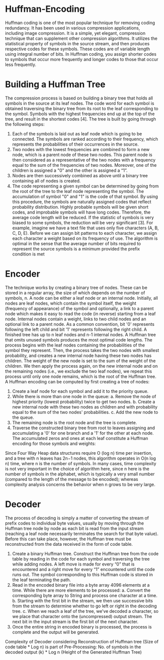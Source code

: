 # Huffman-Encoding
Huffman coding is one of the most popular technique for removing coding redundancy. It has been used in various compression applications, including image compression. It is a simple, yet elegant, compression technique that can supplement other compression algorithms. It utilizes the statistical property of symbols in the source stream, and then produces respective codes for these symbols. These codes are of variable length using integral number of bits. In Huffman coding, you assign shorter codes to symbols that occur more frequently and longer codes to those that occur less frequently.

# Building a Huffman Tree 
The compression process is based on building a binary tree that holds all symbols in the source at its leaf nodes. The code word for each symbol is obtained traversing the binary tree from its root to the leaf corresponding to the symbol. Symbols with the highest frequencies end up at the top of the tree, and result in the shortest codes [4]. The tree is built by going through the following steps: 
1. Each of the symbols is laid out as leaf node which is going to be connected. The symbols are ranked according to their frequency, which represents the probabilities of their occurrences in the source. 
2. Two nodes with the lowest frequencies are combined to form a new node, which is a parent node of these two nodes. This parent node is then considered as a representative of the two nodes with a frequency equal to the sum of the frequencies of two nodes. Moreover, one of the children is assigned a "0" and the other is assigned a “1”. 
3. Nodes are then successively combined as above until a binary tree containing all of nodes is created. 
4. The code representing a given symbol can be determined by going from the root of the tree to the leaf node representing the symbol. The accumulation of symbol "0" and "1" is the code of that symbol. 
By using this procedure, the symbols are naturally assigned codes that reflect probability distribution. Highly probable symbols will be given short codes, and improbable symbols will have long codes. Therefore, the average code length will be reduced. If the statistic of symbols is very biased to some symbols, the reduction will be very significant [3]. For example, imagine we have a text file that uses only five characters (A, B, C, D, E). Before we can assign bit patterns to each character, we assign each character a weight based on its frequency of use. The algorithm is optimal in the sense that the average number of bits required to represent the source symbols is a minimum provided the prefix condition is met

# Encoder
The technique works by creating a binary tree of nodes. These can be stored in a regular array, the size of which depends on the number of symbols, n. A node can be either a leaf node or an internal node. Initially, all nodes are leaf nodes, which contain the symbol itself, the weight (frequency of appearance) of the symbol and optionally, a link to a parent node which makes it easy to read the code (in reverse) starting from a leaf node. Internal nodes contain a weight, links to two child nodes and an optional link to a parent node. As a common convention, bit '0' represents following the left child and bit '1' represents following the right child. A finished tree has up to n leaf nodes and n-1 internal nodes. A Huffman tree that omits unused symbols produces the most optimal code lengths.
The process begins with the leaf nodes containing the probabilities of the symbol they represent. Then, the process takes the two nodes with smallest probability, and creates a new internal node having these two nodes has children. The weight of the new node is set to the sum of the weight of the children. We then apply the process again, on the new internal node and on the remaining nodes (i.e., we exclude the two leaf nodes), we repeat this process until only one node remains, which is the root of the Huffman tree.
A Huffman encoding can be computed by first creating a tree of nodes:
 
1. Create a leaf node for each symbol and add it to the priority queue.
2. While there is more than one node in the queue:
a. Remove the node of highest priority (lowest probability) twice to get two nodes.
b. Create a new internal node with these two nodes as children and with probability equal to the        sum of the two nodes' probabilities.
c. Add the new node to the queue.
3. The remaining node is the root node and the tree is complete.
4. Traverse the constructed binary tree from root to leaves assigning and accumulating a '0' for one       branch and a '1' for the other at each node. The accumulated zeros and ones at each leaf constitute a Huffman encoding for those symbols and weights:

Since Four Way Heap data structures require O (log n) time per insertion, and a tree with n leaves has 2n−1 nodes, this algorithm operates in O(n log n) time, where n is the number of symbols. In many cases, time complexity is not very important in the choice of algorithm here, since n here is the number of symbols in the alphabet, which is typically a very small number (compared to the length of the message to be encoded); whereas complexity analysis concerns the behavior when n grows to be very large.

# Decoder
The process of decoding is simply a matter of converting the stream of prefix codes to individual byte values, usually by moving through the Huffman tree node by node as each bit is read from the input stream (reaching a leaf node necessarily terminates the search for that byte value). Before this can take place, however, the Huffman tree must be reconstructed from the data received in the form of code table.
1. Create a binary Huffman tree. Construct the Huffman tree from the code table by reading in the code for each symbol and traversing the tree while adding nodes. A left move is made for every “0” that is encountered and a right move for every “1” encountered until the code runs out. The symbol corresponding to this Huffman code is stored in the leaf terminating the path.
2. Read in the encoded binary file into a byte array 4096 elements at a time. While there are more elements to be processed:
a. Convert the corresponding byte array to String and process one character at a time.
b. Starting with the first bit in the stream, we then use successive bits from the stream to determine whether to go left or right in the decoding tree. 
c. When we reach a leaf of the tree, we've decoded a character, so we place that character onto the 	(uncompressed) output stream. The next bit in the input stream is the first bit of the next character.
3. Once the entire string in encoded binary is processed, the process is complete and the output will be generated.

Complexity of Decoder considering Reconstruction of Huffman tree (Size of code table * Log n) is part of Pre-Processing: No. of symbols in the decoded output (k) * Log n (Height of the Generated Huffman Tree)



